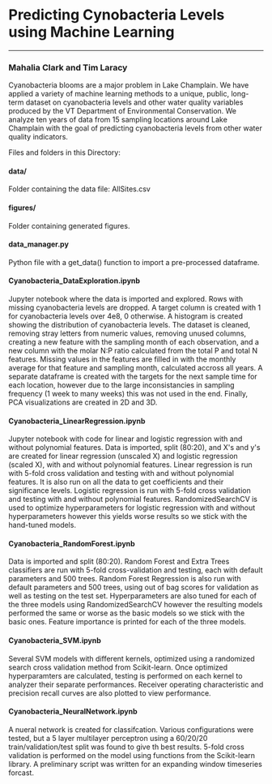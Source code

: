 # Predicting Cynobacteria Levels using Machine Learning 
----
### Mahalia Clark and Tim Laracy


Cyanobacteria blooms are a major problem in Lake Champlain. We have applied a variety of machine learning methods to a unique, public, long-term dataset on cyanobacteria levels and other water quality variables produced by the VT Department of Environmental Conservation. We analyze ten years of data from 15 sampling locations around Lake Champlain with the goal of predicting cyanobacteria levels from other water quality indicators.


Files and folders in this Directory:


#### data/

Folder containing the data file: AllSites.csv


#### figures/

Folder containing generated figures.

#### data_manager.py

Python file with a get_data() function to import a pre-processed dataframe.



#### Cyanobacteria_DataExploration.ipynb

Jupyter notebook where the data is imported and explored. Rows with missing cyanobacteria levels are dropped. A target column is created with 1 for cyanobacteria levels over 4e8, 0 otherwise. A histogram is created showing the distribution of cyanobacteria levels. The dataset is cleaned, removing stray letters from numeric values, removing unused columns, creating a new feature with the sampling month of each observation, and a new column with the molar N:P ratio calculated from the total P and total N features. Missing values in the features are filled in with the monthly average for that feature and sampling month, calculated accross all years. A separate dataframe is created with the targets for the next sample time for each location, however due to the large inconsistancies in sampling frequency (1 week to many weeks) this was not used in the end. Finally, PCA visualizations are created in 2D and 3D.


#### Cyanobacteria_LinearRegression.ipynb

Jupyter notebook with code for linear and logistic regression with and without polynomial features. Data is imported, split (80:20), and X's and y's are created for linear regression (unscaled X) and logistic regression (scaled X), with and without polynomial features. Linear regression is run with 5-fold cross validation and testing with and without polynomial features. It is also run on all the data to get coefficients and their significance levels. Logistic regression is run with 5-fold cross validation and testing with and without polynomial features. RandomizedSearchCV is used to optimize hyperparameters for logistic regression with and without hyperparameters however this yields worse results so we stick with the hand-tuned models.


#### Cyanobacteria_RandomForest.ipynb

Data is imported and split (80:20). Random Forest and Extra Trees classifiers are run with 5-fold cross-validation and testing, each with default parameters and 500 trees. Random Forest Regression is also run with default parameters and 500 trees, using out of bag scores for validation as well as testing on the test set. Hyperparameters are also tuned for each of the three models using RandomizedSearchCV however the resulting models performed the same or worse as the basic models so we stick with the basic ones. Feature importance is printed for each of the three models.


#### Cyanobacteria_SVM.ipynb

Several SVM models with different kernels, optimized using a randomized search cross validation method from Scikit-learn.  Once optimized hyperparamters are calculated, testing is performed on each kernel to analyzer their separate performances.  Receiver operating characteristic and precision recall curves are also plotted to view performance.  


#### Cyanobacteria_NeuralNetwork.ipynb
A nueral network is created for classifcation.  Various configurations were tested, but a 5 layer multilayer perceptron using a 60/20/20 train/validation/test split was found to give th best results.  5-fold cross validation is performed on the model using functions from the Scikit-learn library. A preliminary script was written for an expanding window timeseries forcast.

